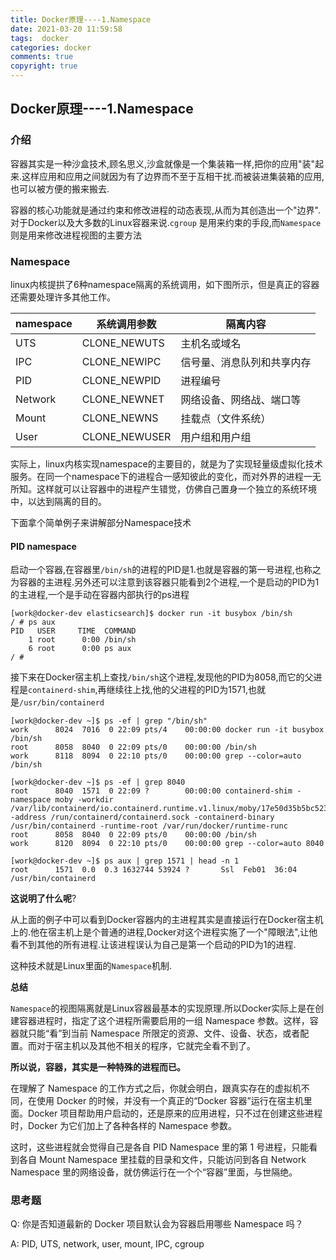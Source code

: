```yaml
---
title: Docker原理----1.Namespace
date: 2021-03-20 11:59:58
tags:  docker
categories: docker
comments: true
copyright: true
---
```




## Docker原理----1.Namespace

### 介绍

容器其实是一种沙盒技术,顾名思义,沙盒就像是一个集装箱一样,把你的应用"装"起来.这样应用和应用之间就因为有了边界而不至于互相干扰.而被装进集装箱的应用,也可以被方便的搬来搬去.

容器的核心功能就是通过约束和修改进程的动态表现,从而为其创造出一个"边界".对于Docker以及大多数的Linux容器来说.`cgroup` 是用来约束的手段,而`Namespace`则是用来修改进程视图的主要方法



### Namespace

linux内核提拱了6种namespace隔离的系统调用，如下图所示，但是真正的容器还需要处理许多其他工作。

| namespace | 系统调用参数  | **隔离内容**               |
| --------- | ------------- | -------------------------- |
| UTS       | CLONE_NEWUTS  | 主机名或域名               |
| IPC       | CLONE_NEWIPC  | 信号量、消息队列和共享内存 |
| PID       | CLONE_NEWPID  | 进程编号                   |
| Network   | CLONE_NEWNET  | 网络设备、网络战、端口等   |
| Mount     | CLONE_NEWNS   | 挂载点（文件系统）         |
| User      | CLONE_NEWUSER | 用户组和用户组             |

实际上，linux内核实现namespace的主要目的，就是为了实现轻量级虚拟化技术服务。在同一个namespace下的进程合一感知彼此的变化，而对外界的进程一无所知。这样就可以让容器中的进程产生错觉，仿佛自己置身一个独立的系统环境中，以达到隔离的目的。

下面拿个简单例子来讲解部分Namespace技术

<!--more-->

#### PID namespace

启动一个容器,在容器里`/bin/sh`的进程的PID是1.也就是容器的第一号进程,也称之为容器的主进程.另外还可以注意到该容器只能看到2个进程,一个是启动的PID为1的主进程,一个是手动在容器内部执行的ps进程

```
[work@docker-dev elasticsearch]$ docker run -it busybox /bin/sh
/ # ps aux
PID   USER     TIME  COMMAND
    1 root      0:00 /bin/sh
    6 root      0:00 ps aux
/ #
```

接下来在Docker宿主机上查找`/bin/sh`这个进程,发现他的PID为8058,而它的父进程是`containerd-shim`,再继续往上找,他的父进程的PID为1571,也就是`/usr/bin/containerd` 

```
[work@docker-dev ~]$ ps -ef | grep "/bin/sh"
work      8024  7016  0 22:09 pts/4    00:00:00 docker run -it busybox /bin/sh
root      8058  8040  0 22:09 pts/0    00:00:00 /bin/sh
work      8118  8094  0 22:10 pts/0    00:00:00 grep --color=auto /bin/sh

[work@docker-dev ~]$ ps -ef | grep 8040
root      8040  1571  0 22:09 ?        00:00:00 containerd-shim -namespace moby -workdir /var/lib/containerd/io.containerd.runtime.v1.linux/moby/17e50d35b5bc523baa1acceb8710accf13b6859365e042278555f336a6642aff -address /run/containerd/containerd.sock -containerd-binary /usr/bin/containerd -runtime-root /var/run/docker/runtime-runc
root      8058  8040  0 22:09 pts/0    00:00:00 /bin/sh
work      8120  8094  0 22:10 pts/0    00:00:00 grep --color=auto 8040

[work@docker-dev ~]$ ps aux | grep 1571 | head -n 1
root      1571  0.0  0.3 1632744 53924 ?       Ssl  Feb01  36:04 /usr/bin/containerd

```

**这说明了什么呢**?

从上面的例子中可以看到Docker容器内的主进程其实是直接运行在Docker宿主机上的.他在宿主机上是个普通的进程,Docker对这个进程实施了一个"障眼法",让他看不到其他的所有进程.让该进程误认为自己是第一个启动的PID为1的进程.

这种技术就是Linux里面的`Namespace`机制.



**总结**

`Namespace`的视图隔离就是Linux容器最基本的实现原理.所以Docker实际上是在创建容器进程时，指定了这个进程所需要启用的一组 Namespace 参数。这样，容器就只能“看”到当前 Namespace 所限定的资源、文件、设备、状态，或者配置。而对于宿主机以及其他不相关的程序，它就完全看不到了。

**所以说，容器，其实是一种特殊的进程而已。**

在理解了 Namespace 的工作方式之后，你就会明白，跟真实存在的虚拟机不同，在使用 Docker 的时候，并没有一个真正的“Docker 容器”运行在宿主机里面。Docker 项目帮助用户启动的，还是原来的应用进程，只不过在创建这些进程时，Docker 为它们加上了各种各样的 Namespace 参数。

这时，这些进程就会觉得自己是各自 PID Namespace 里的第 1 号进程，只能看到各自 Mount Namespace 里挂载的目录和文件，只能访问到各自 Network Namespace 里的网络设备，就仿佛运行在一个个“容器”里面，与世隔绝。



### 思考题

Q: 你是否知道最新的 Docker 项目默认会为容器启用哪些 Namespace 吗？

A: PID, UTS, network, user, mount, IPC, cgroup